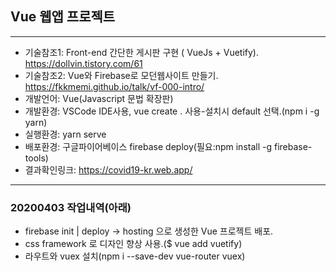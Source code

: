 ## Vue 웹앱 프로젝트

---

- 기술참조1: Front-end 간단한 게시판 구현 ( VueJs + Vuetify). https://dollvin.tistory.com/61
- 기술참조2: Vue와 Firebase로 모던웹사이트 만들기. https://fkkmemi.github.io/talk/vf-000-intro/
- 개발언어: Vue(Javascript 문법 확장판)
- 개발환경: VSCode IDE사용, vue create . 사용-설치시 default 선택.(npm i -g yarn)
- 실행환경: yarn serve
- 배포환경: 구글파이어베이스 firebase deploy(필요:npm install -g firebase-tools)
- 결과확인링크: https://covid19-kr.web.app/

---

### 20200403 작업내역(아래)

- firebase init | deploy -> hosting 으로 생성한 Vue 프로젝트 배포.
- css framework 로 디자인 향상 사용.(\$ vue add vuetify)
- 라우트와 vuex 설치(npm i --save-dev vue-router vuex)
